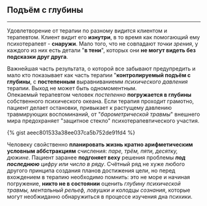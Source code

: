 ## Подъём с глубины
---

Удовлетворение от терапии по разному видится клиентом и терапевтом. Клиент видит его **изнутри**, в то время как помогающий ему психотерапевт - **снаружи**. Мало того, что не совпадают _точки зрения_, у каждого из них есть детали "**в тени**", которых они **не могут видеть без подсказки друг друга**.  

Важнейшая часть результата, о которой все забывают предупредить и мало кто показывает как часть терапии "**контролируемый подъём с глубины**, с **постепенным** выравниваниемм _психического давления_ терапии. Выход не может быть одномоментным.  
Опекаемый терапевтом человек _постепенно_ **погружается в глубины** собственного психического океана. Если терапия проходит грамотно, пациент делает остановки, привыкает к растущему давлению травмирующих воспоминаний, от "_барометрической травмы_" внешнего мира предохраняет "защитное стекло" психотерапевтического участия. 

{% gist aeec801533a38ee037ca5b752de91fd4 %}

Человеку свойственно **планировать жизнь кратно арифметическим условным аббстракциям** счисления: _паре, трём, пяти, десятку, дюжине_. Пациент заранее **подгоняет веху** решения проблемы _**под последнюю** цифру или число в ряду_. Счётный ряд не хуже любого другого принципа создания планов достижения цели, но перед вхождением в терапию необходимо помнить: это не море и начиная погружение, **никто не в состоянии** оценить _глубину психической травмы, ментальный рельеф, ловушки и колодцы сознания_, которые могут необжиданно обнаружиться в процессе изучения дна психики.


